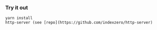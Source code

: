 ### Try it out

```
yarn install
http-server (see [repo](https://github.com/indexzero/http-server)
```
